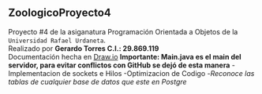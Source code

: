 ## ZoologicoProyecto4
Proyecto #4 de la asiganatura Programación Orientada a Objetos de la `Universidad Rafael Urdaneta`.\
Realizado por **Gerardo Torres C.I.: 29.869.119**\
Documentación hecha en [Draw.io](https://app.diagrams.net/)
**Importante: Main.java es el main del servidor, para evitar conflictos con GitHub se dejó de esta manera**
-Implementacion de sockets e Hilos
-Optimizacion de Codigo
-*Reconoce las tablas de cualquier base de datos que este en Postgre*
